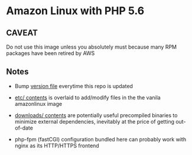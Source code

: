 # Amazon Linux with PHP 5.6

## CAVEAT 

Do not use this image unless you absolutely must because
many RPM packages have been retired by AWS

## Notes

- Bump [version file](version) everytime this repo is updated

- [etc/ contents](etc) is overlaid to add/modify files in the
the vanila amazonlinux image

- [downloads/ contents](downloads) are potentially useful
precompiled binaries to minimize external dependencies,
inevitably at the price of getting out-of-date

- php-fpm (fastCGI) configuration bundled here can probably
work with nginx as its HTTP/HTTPS frontend

